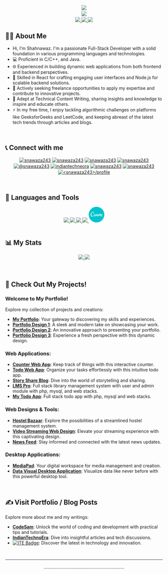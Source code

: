 <div align="center">
  <img src="https://media.tenor.com/CeDk6XdCgOUAAAAi/develop-web.gif" width="160" />
</div>

<div align="center">
  <a href="https://git.io/typing-svg">
    <img src="https://readme-typing-svg.demolab.com?font=Fira+Code&duration=2500&pause=1000&color=16C5F7&center=true&width=435&lines=Welcome+to+My+GitHub+world;Explore+more+and+get+more+" />
  </a>
</div>

<div align="center">
  <a href="http://ca.linkedin.com/in/snawaza243">
    <img src="https://img.shields.io/badge/LinkedIn-blue?style=for-the-badge&logo=linkedin&logoColor=white" />
  </a>
  <a href="http://twitter.com/snawaza243">
    <img src="https://img.shields.io/badge/Twitter-blue?style=for-the-badge&logo=twitter&logoColor=white" />
  </a>
  <a href="https://www.youtube.com/c/IndianTechnoEra">
    <img src="https://img.shields.io/badge/YouTube-red?style=for-the-badge&logo=youtube&logoColor=white" />
  </a>
 
</div>

## :man_technologist: About Me

- Hi, I’m Shahnawaz. I'm a passionate Full-Stack Developer with a solid foundation in various programming languages and technologies.
- 💻 Proficient in C/C++, and Java.
- 🌐 Experienced in building dynamic web applications from both frontend and backend perspectives.
- 🚀 Skilled in React for crafting engaging user interfaces and Node.js for scalable backend solutions.
- 💼 Actively seeking freelance opportunities to apply my expertise and contribute to innovative projects.
- 📝 Adept at Technical Content Writing, sharing insights and knowledge to inspire and educate others.
- ⚡ In my free time, I enjoy tackling algorithmic challenges on platforms like GeeksforGeeks and LeetCode, and keeping abreast of the latest tech trends through articles and blogs.

<br/>

## 📞 Connect with me

<p align="center">
<a href="https://twitter.com/snawaza243" target="blank"><img align="center" src="https://raw.githubusercontent.com/rahuldkjain/github-profile-readme-generator/master/src/images/icons/Social/twitter.svg" alt="snawaza243" height="30" width="40" /></a>
<a href="https://linkedin.com/in/snawaza243" target="blank"><img align="center" src="https://raw.githubusercontent.com/rahuldkjain/github-profile-readme-generator/master/src/images/icons/Social/linked-in-alt.svg" alt="snawaza243" height="30" width="40" /></a>
<a href="https://stackoverflow.com/users/snawaza243" target="blank"><img align="center" src="https://raw.githubusercontent.com/rahuldkjain/github-profile-readme-generator/master/src/images/icons/Social/stack-overflow.svg" alt="snawaza243" height="30" width="40" /></a>
<a href="https://instagram.com/snawaza243" target="blank"><img align="center" src="https://raw.githubusercontent.com/rahuldkjain/github-profile-readme-generator/master/src/images/icons/Social/instagram.svg" alt="snawaza243" height="30" width="40" /></a>
<a href="https://hashnode.com/@snawaza243" target="blank"><img align="center" src="https://raw.githubusercontent.com/rahuldkjain/github-profile-readme-generator/master/src/images/icons/Social/hashnode.svg" alt="@snawaza243" height="30" width="40" /></a>
<a href="https://www.youtube.com/c/IndianTechnoEra" target="blank"><img align="center" src="https://raw.githubusercontent.com/rahuldkjain/github-profile-readme-generator/master/src/images/icons/Social/youtube.svg" alt="indiantechneora" height="30" width="40" /></a>
<a href="https://www.hackerrank.com/snawaza243" target="blank"><img align="center" src="https://raw.githubusercontent.com/rahuldkjain/github-profile-readme-generator/master/src/images/icons/Social/hackerrank.svg" alt="snawaza243" height="30" width="40" /></a>
<a href="https://www.leetcode.com/snawaza243" target="blank"><img align="center" src="https://raw.githubusercontent.com/rahuldkjain/github-profile-readme-generator/master/src/images/icons/Social/leet-code.svg" alt="snawaza243" height="30" width="40" /></a>
<a href="https://auth.geeksforgeeks.org/user/snawaza243/profile" target="blank"><img align="center" src="https://raw.githubusercontent.com/rahuldkjain/github-profile-readme-generator/master/src/images/icons/Social/geeks-for-geeks.svg" alt="<snawaza243>/profile" height="30" width="40" /></a>
</p>

<br/>

## :wrench: Languages and Tools

<div align="center">
<a href="https://skillicons.dev">
    <img src="https://skillicons.dev/icons?i=c,cpp,cs,java,python&theme=light" />
  </a>
  <a href="https://skills.thijs.gg">
    <img src="https://skills.thijs.gg/icons?i=html,css,js,react,sass,styledcomponents,materialui" />
  </a>
  <a href="https://skills.thijs.gg">
    <img src="https://skills.thijs.gg/icons?i=nodejs,nextjs,express,php,laravel,mysql,mongodb,aws,firebase" />
  </a>
  <a href="https://skills.thijs.gg">
    <img src="https://skills.thijs.gg/icons?i=xd,arduino,git,github,npm,androidstudio,docker,eclipse,vscode,visualstudio" />
  </a>
  <img src="https://github.com/devicons/devicon/blob/master/icons/canva/canva-original.svg" title="Canva" alt="Canva" width="50" height="50"/>  

  <!--
 <a href="https://developer.android.com" target="_blank" rel="noreferrer"> <img src="https://raw.githubusercontent.com/devicons/devicon/master/icons/android/android-original-wordmark.svg" alt="android" width="40" height="40"/> </a> <a href="https://www.arduino.cc/" target="_blank" rel="noreferrer"> <img src="https://cdn.worldvectorlogo.com/logos/arduino-1.svg" alt="arduino" width="40" height="40"/> </a> <a href="https://getbootstrap.com" target="_blank" rel="noreferrer"> <img src="https://raw.githubusercontent.com/devicons/devicon/master/icons/bootstrap/bootstrap-plain-wordmark.svg" alt="bootstrap" width="40" height="40"/> </a> <a href="https://www.cprogramming.com/" target="_blank" rel="noreferrer"> <img src="https://raw.githubusercontent.com/devicons/devicon/master/icons/c/c-original.svg" alt="c" width="40" height="40"/> </a> <a href="https://www.w3schools.com/cpp/" target="_blank" rel="noreferrer"> <img src="https://raw.githubusercontent.com/devicons/devicon/master/icons/cplusplus/cplusplus-original.svg" alt="cplusplus" width="40" height="40"/> </a> <a href="https://www.w3schools.com/cs/" target="_blank" rel="noreferrer"> <img src="https://raw.githubusercontent.com/devicons/devicon/master/icons/csharp/csharp-original.svg" alt="csharp" width="40" height="40"/> </a> <a href="https://www.w3schools.com/css/" target="_blank" rel="noreferrer"> <img src="https://raw.githubusercontent.com/devicons/devicon/master/icons/css3/css3-original-wordmark.svg" alt="css3" width="40" height="40"/> </a> <a href="https://www.docker.com/" target="_blank" rel="noreferrer"> <img src="https://raw.githubusercontent.com/devicons/devicon/master/icons/docker/docker-original-wordmark.svg" alt="docker" width="40" height="40"/> </a> <a href="https://expressjs.com" target="_blank" rel="noreferrer"> <img src="https://raw.githubusercontent.com/devicons/devicon/master/icons/express/express-original-wordmark.svg" alt="express" width="40" height="40"/> </a> <a href="https://firebase.google.com/" target="_blank" rel="noreferrer"> <img src="https://www.vectorlogo.zone/logos/firebase/firebase-icon.svg" alt="firebase" width="40" height="40"/> </a> <a href="https://cloud.google.com" target="_blank" rel="noreferrer"> <img src="https://www.vectorlogo.zone/logos/google_cloud/google_cloud-icon.svg" alt="gcp" width="40" height="40"/> </a> <a href="https://git-scm.com/" target="_blank" rel="noreferrer"> <img src="https://www.vectorlogo.zone/logos/git-scm/git-scm-icon.svg" alt="git" width="40" height="40"/> </a> <a href="https://www.w3.org/html/" target="_blank" rel="noreferrer"> <img src="https://raw.githubusercontent.com/devicons/devicon/master/icons/html5/html5-original-wordmark.svg" alt="html5" width="40" height="40"/> </a> <a href="https://www.java.com" target="_blank" rel="noreferrer"> <img src="https://raw.githubusercontent.com/devicons/devicon/master/icons/java/java-original.svg" alt="java" width="40" height="40"/> </a> <a href="https://developer.mozilla.org/en-US/docs/Web/JavaScript" target="_blank" rel="noreferrer"> <img src="https://raw.githubusercontent.com/devicons/devicon/master/icons/javascript/javascript-original.svg" alt="javascript" width="40" height="40"/> </a> <a href="https://www.mongodb.com/" target="_blank" rel="noreferrer"> <img src="https://raw.githubusercontent.com/devicons/devicon/master/icons/mongodb/mongodb-original-wordmark.svg" alt="mongodb" width="40" height="40"/> </a> <a href="https://www.mysql.com/" target="_blank" rel="noreferrer"> <img src="https://raw.githubusercontent.com/devicons/devicon/master/icons/mysql/mysql-original-wordmark.svg" alt="mysql" width="40" height="40"/> </a> <a href="https://nextjs.org/" target="_blank" rel="noreferrer"> <img src="https://cdn.worldvectorlogo.com/logos/nextjs-2.svg" alt="nextjs" width="40" height="40"/> </a> <a href="https://nodejs.org" target="_blank" rel="noreferrer"> <img src="https://raw.githubusercontent.com/devicons/devicon/master/icons/nodejs/nodejs-original-wordmark.svg" alt="nodejs" width="40" height="40"/> </a> <a href="https://www.php.net" target="_blank" rel="noreferrer"> <img src="https://raw.githubusercontent.com/devicons/devicon/master/icons/php/php-original.svg" alt="php" width="40" height="40"/> </a> <a href="https://postman.com" target="_blank" rel="noreferrer"> <img src="https://www.vectorlogo.zone/logos/getpostman/getpostman-icon.svg" alt="postman" width="40" height="40"/> </a> <a href="https://www.python.org" target="_blank" rel="noreferrer"> <img src="https://raw.githubusercontent.com/devicons/devicon/master/icons/python/python-original.svg" alt="python" width="40" height="40"/> </a> <a href="https://reactjs.org/" target="_blank" rel="noreferrer"> <img src="https://raw.githubusercontent.com/devicons/devicon/master/icons/react/react-original-wordmark.svg" alt="react" width="40" height="40"/> </a> <a href="https://redux.js.org" target="_blank" rel="noreferrer"> <img src="https://raw.githubusercontent.com/devicons/devicon/master/icons/redux/redux-original.svg" alt="redux" width="40" height="40"/> </a> <a href="https://sass-lang.com" target="_blank" rel="noreferrer"> <img src="https://raw.githubusercontent.com/devicons/devicon/master/icons/sass/sass-original.svg" alt="sass" width="40" height="40"/> </a>  -->
</div>

<br/>

## :bar_chart: My Stats

<div align="center">
  <a href="https://github.com/snawaza243/github-readme-stats">
    <img src="https://github-readme-stats.vercel.app/api/top-langs/?username=snawaza243&layout=compact&theme=tokyonight" />
  </a>
  <a href="https://github.com/snawaza243/github-readme-streak-stats">
    <img src="http://github-readme-streak-stats.herokuapp.com?user=snawaza243&theme=tokyonight&background=000000" />
  </a>
</div>


<br/>

<!--<p align="left"> <img src="https://komarev.com/ghpvc/?username=snawaza243&label=Profile%20views&color=0e75b6&style=flat" alt="snawaza243" /> </p> 
<p align="center"> <a href="https://github.com/ryo-ma/github-profile-trophy"><img src="https://github-profile-trophy.vercel.app/?username=snawaza243" alt="snawaza243" /></a> </p>
-->


<br/>

## :rocket: Check Out My Projects!

### Welcome to My Portfolio!

Explore my collection of projects and creations:

- [**My Portfolio**](https://github.com/snawaza243/react-portfolio): Your gateway to discovering my skills and experiences.
- [**Portfolio Design 1**](https://github.com/snawaza243/portfolio): A sleek and modern take on showcasing your work.
- [**Portfolio Design 2**](https://github.com/snawaza243/portfolio-design-2): An innovative approach to presenting your portfolio.
- [**Portfolio Design 3**](https://snawaza243.github.io/portfolio-design-1): Experience a fresh perspective with this dynamic design.

### Web Applications:

- [**Counter Web App**](https://snawaza243.github.io/react-state-counter/): Keep track of things with this interactive counter.
- [**Todo Web App**](https://snawaza243.github.io/react-todo-app/): Organize your tasks effortlessly with this intuitive todo app.
- [**Story Share Blog**](https://snawaza243.github.io/react-blog-app/): Dive into the world of storytelling and sharing.
- [**LMS Pro**](https://github.com/snawaza243/lmspro/): Full stack library management system with user and admin module with php, mysql, and web stacks.
- [**My Todo App**](https://github.com/snawaza243/ptodo/): Full stack todo app with php, mysql and web stacks.
  
### Web Designs & Tools:

- [**Hostel Bazaar**](https://github.com/snawaza243/hostelbazaar): Explore the possibilities of a streamlined hostel management system.
- [**Video Streaming Web Design**](https://github.com/snawaza243/react-netflix-clone): Elevate your streaming experience with this captivating design.
- [**News Feed**](https://github.com/snawaza243/news-feed): Stay informed and connected with the latest news updates.

### Desktop Applications:

- [**MediaPad**](https://github.com/snawaza243/MediaPad): Your digital workspace for media management and creation.
- [**Data Visual Desktop Application**](https://github.com/snawaza243/pydataview): Visualize data like never before with this powerful desktop tool.

<br/>

## :writing_hand: Visit Portfolio / Blog Posts

Explore more about me and my writings:

- [**CodeSam**](https://www.codesam.in): Unlock the world of coding and development with practical tips and tutorials.
- [**IndianTechnoEra**](https://www.indiantechnoera.in): Dive into insightful articles and tech discussions.
- [![ITE Badge](https://custom-icon-badges.demolab.com/badge/custom-badge-blue.svg?logo=ite)](www.indiantechnoera.in): Discover the latest in technology and innovation.

<br/>

---

<p align="center">................................................................</p>
